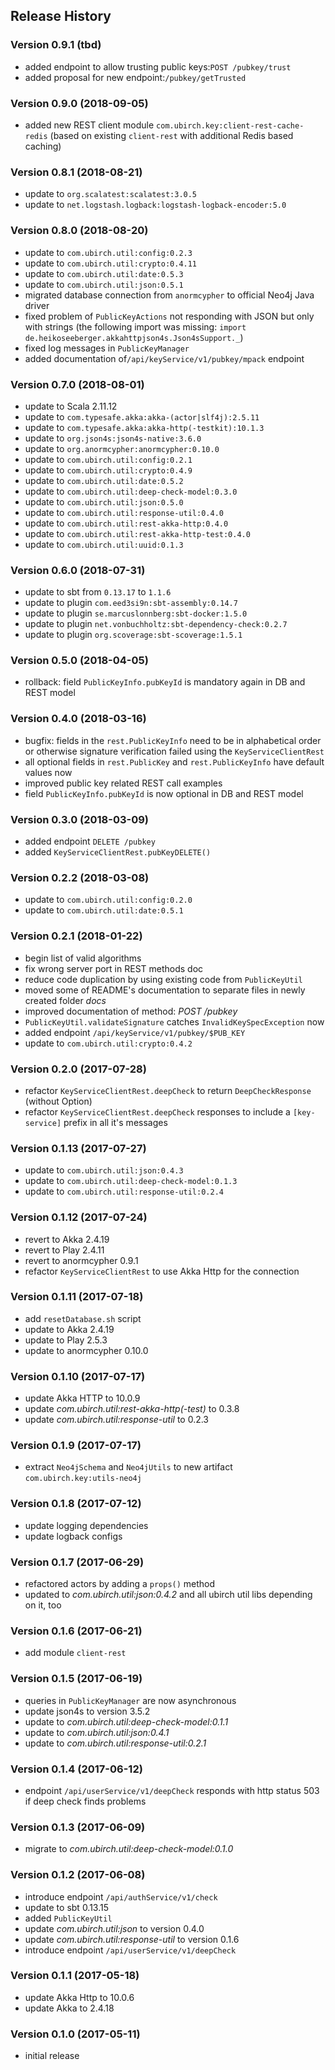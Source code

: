 ## Release History

### Version 0.9.1 (tbd)

* added endpoint to allow trusting public keys:`POST /pubkey/trust`
* added proposal for new endpoint:`/pubkey/getTrusted`

### Version 0.9.0 (2018-09-05)

* added new REST client module `com.ubirch.key:client-rest-cache-redis` (based on existing `client-rest` with additional Redis based caching)

### Version 0.8.1 (2018-08-21)

* update to `org.scalatest:scalatest:3.0.5`
* update to `net.logstash.logback:logstash-logback-encoder:5.0`

### Version 0.8.0 (2018-08-20)

* update to `com.ubirch.util:config:0.2.3`
* update to `com.ubirch.util:crypto:0.4.11`
* update to `com.ubirch.util:date:0.5.3`
* update to `com.ubirch.util:json:0.5.1`
* migrated database connection from `anormcypher` to official Neo4j Java driver
* fixed problem of `PublicKeyActions` not responding with JSON but only with strings (the following import was missing: `import de.heikoseeberger.akkahttpjson4s.Json4sSupport._`)
* fixed log messages in `PublicKeyManager`
* added documentation of`/api/keyService/v1/pubkey/mpack` endpoint

### Version 0.7.0 (2018-08-01)

* update to Scala 2.11.12
* update to `com.typesafe.akka:akka-(actor|slf4j):2.5.11`
* update to `com.typesafe.akka:akka-http(-testkit):10.1.3`
* update to `org.json4s:json4s-native:3.6.0`
* update to `org.anormcypher:anormcypher:0.10.0`
* update to `com.ubirch.util:config:0.2.1`
* update to `com.ubirch.util:crypto:0.4.9`
* update to `com.ubirch.util:date:0.5.2`
* update to `com.ubirch.util:deep-check-model:0.3.0`
* update to `com.ubirch.util:json:0.5.0`
* update to `com.ubirch.util:response-util:0.4.0`
* update to `com.ubirch.util:rest-akka-http:0.4.0`
* update to `com.ubirch.util:rest-akka-http-test:0.4.0`
* update to `com.ubirch.util:uuid:0.1.3`

### Version 0.6.0 (2018-07-31)

* update to sbt from `0.13.17` to `1.1.6`
* update to plugin `com.eed3si9n:sbt-assembly:0.14.7`
* update to plugin `se.marcuslonnberg:sbt-docker:1.5.0`
* update to plugin `net.vonbuchholtz:sbt-dependency-check:0.2.7`
* update to plugin `org.scoverage:sbt-scoverage:1.5.1`

### Version 0.5.0 (2018-04-05)

* rollback: field `PublicKeyInfo.pubKeyId` is mandatory again in DB and REST model

### Version 0.4.0 (2018-03-16)

* bugfix: fields in the `rest.PublicKeyInfo` need to be in alphabetical order or otherwise signature verification failed
using the `KeyServiceClientRest`
* all optional fields in `rest.PublicKey` and `rest.PublicKeyInfo` have default values now
* improved public key related REST call examples
* field `PublicKeyInfo.pubKeyId` is now optional in DB and REST model

### Version 0.3.0 (2018-03-09)

* added endpoint `DELETE /pubkey`
* added `KeyServiceClientRest.pubKeyDELETE()`

### Version 0.2.2 (2018-03-08)

* update to `com.ubirch.util:config:0.2.0`
* update to `com.ubirch.util:date:0.5.1`

### Version 0.2.1 (2018-01-22)

* begin list of valid algorithms
* fix wrong server port in REST methods doc
* reduce code duplication by using existing code from `PublicKeyUtil`
* moved some of README's documentation to separate files in newly created folder _docs_
* improved documentation of method: _POST /pubkey_
* `PublicKeyUtil.validateSignature` catches `InvalidKeySpecException` now
* added endpoint `/api/keyService/v1/pubkey/$PUB_KEY`
* update to `com.ubirch.util:crypto:0.4.2`

### Version 0.2.0 (2017-07-28)

* refactor `KeyServiceClientRest.deepCheck` to return `DeepCheckResponse` (without Option)
* refactor `KeyServiceClientRest.deepCheck` responses to include a `[key-service]` prefix in all it's messages

### Version 0.1.13 (2017-07-27)

* update to `com.ubirch.util:json:0.4.3`
* update to `com.ubirch.util:deep-check-model:0.1.3`
* update to `com.ubirch.util:response-util:0.2.4`

### Version 0.1.12 (2017-07-24)

* revert to Akka 2.4.19
* revert to Play 2.4.11
* revert to anormcypher 0.9.1
* refactor `KeyServiceClientRest` to use Akka Http for the connection

### Version 0.1.11 (2017-07-18)

* add `resetDatabase.sh` script
* update to Akka 2.4.19
* update to Play 2.5.3
* update to anormcypher 0.10.0

### Version 0.1.10 (2017-07-17)

* update Akka HTTP to 10.0.9
* update _com.ubirch.util:rest-akka-http(-test)_ to 0.3.8
* update _com.ubirch.util:response-util_ to 0.2.3

### Version 0.1.9 (2017-07-17)

* extract `Neo4jSchema` and `Neo4jUtils` to new artifact `com.ubirch.key:utils-neo4j`

### Version 0.1.8 (2017-07-12)

* update logging dependencies
* update logback configs

### Version 0.1.7 (2017-06-29)

* refactored actors by adding a `props()` method
* updated to _com.ubirch.util:json:0.4.2_ and all ubirch util libs depending on it, too

### Version 0.1.6 (2017-06-21)

* add module `client-rest`

### Version 0.1.5 (2017-06-19)

* queries in `PublicKeyManager` are now asynchronous
* update json4s to version 3.5.2
* update to _com.ubirch.util:deep-check-model:0.1.1_
* update to _com.ubirch.util:json:0.4.1_
* update to _com.ubirch.util:response-util:0.2.1_

### Version 0.1.4 (2017-06-12)

* endpoint `/api/userService/v1/deepCheck` responds with http status 503 if deep check finds problems

### Version 0.1.3 (2017-06-09)

* migrate to _com.ubirch.util:deep-check-model:0.1.0_

### Version 0.1.2 (2017-06-08)

* introduce endpoint `/api/authService/v1/check`
* update to sbt 0.13.15
* added `PublicKeyUtil`
* update _com.ubirch.util:json_ to version 0.4.0
* update _com.ubirch.util:response-util_ to version 0.1.6
* introduce endpoint `/api/userService/v1/deepCheck`

### Version 0.1.1 (2017-05-18)

* update Akka Http to 10.0.6
* update Akka to 2.4.18

### Version 0.1.0 (2017-05-11)

* initial release
